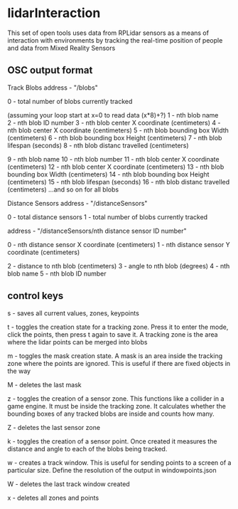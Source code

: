 # lidarInteraction
This set of open tools uses data from RPLidar sensors as a means of interaction with environments by tracking the real-time position of people and data from Mixed Reality Sensors

## OSC output format
Track Blobs
address - "/blobs"

0 - total number of blobs currently tracked

(assuming your loop start at x=0 to read data (x*8)+?)
1 - nth blob name   
2 - nth blob ID number
3 - nth blob center X coordinate (centimeters)
4 - nth blob center X coordinate (centimeters)
5 - nth blob bounding box Width (centimeters)
6 - nth blob bounding box Height (centimeters)
7 - nth blob lifespan (seconds)
8 - nth blob distanc travelled (centimeters)

9 - nth blob name
10 - nth blob number
11 - nth blob center X coordinate (centimeters)
12 - nth blob center X coordinate (centimeters)
13 - nth blob bounding box Width (centimeters)
14 - nth blob bounding box Height (centimeters)
15 - nth blob lifespan (seconds)
16 - nth blob distanc travelled (centimeters)
...and so on for all blobs

Distance Sensors
address - "/distanceSensors"

0 - total distance sensors
1 - total number of blobs currently tracked

address - "/distanceSensors/nth distance sensor ID number"

0 - nth distance sensor X coordinate (centimeters)
1 - nth distance sensor Y coordinate (centimeters)

2 - distance to nth blob (centimeters)
3 - angle to nth blob (degrees)
4 - nth blob name
5 - nth blob ID number

## control keys
s - saves all current values, zones, keypoints

t - toggles the creation state for a tracking zone. Press it to enter the mode, click the points, then press t again to save it. A tracking zone is the area where the lidar points can be merged into blobs

m - toggles the mask creation state. A mask is an area inside the tracking zone where the points are ignored. This is useful if there are fixed objects in the way

M - deletes the last mask

z - toggles the creation of a sensor zone. This functions like a collider in a game engine. It must be inside the tracking zone. It calculates whether the bounding boxes of any tracked blobs are inside and counts how many.

Z - deletes the last sensor zone

k - toggles the creation of a sensor point. Once created it measures the distance and angle to each of the blobs being tracked.

w - creates a track window. This is useful for sending points to a screen of a particular size. Define the resolution of the output in windowpoints.json

W - deletes the last track window created

x - deletes all zones and points


